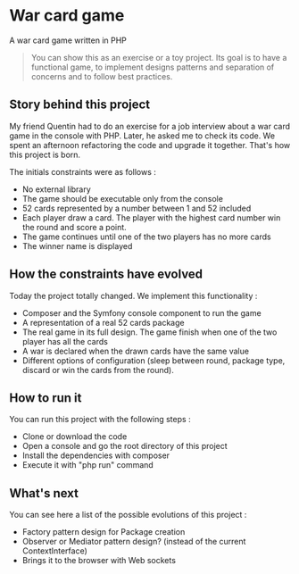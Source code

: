 # War card game

A war card game written in PHP

> You can show this as an exercise or a toy project.
> Its goal is to have a functional game, to implement designs patterns and separation of concerns and to follow best practices.

## Story behind this project

My friend Quentin had to do an exercise for a job interview about a war card game in the console with PHP. Later, he asked me to check its code. We spent an afternoon refactoring the code and upgrade it together. That's how this project is born.

The initials constraints were as follows :
- No external library
- The game should be executable only from the console
- 52 cards represented by a number between 1 and 52 included
- Each player draw a card. The player with the highest card number win the round and score a point.
- The game continues until one of the two players has no more cards
- The winner name is displayed

## How the constraints have evolved

Today the project totally changed. We implement this functionality :
- Composer and the Symfony console component to run the game
- A representation of a real 52 cards package
- The real game in its full design. The game finish when one of the two player has all the cards
- A war is declared when the drawn cards have the same value
- Different options of configuration (sleep between round, package type, discard or win the cards from the round).

## How to run it

You can run this project with the following steps :
- Clone or download the code
- Open a console and go the root directory of this project
- Install the dependencies with composer
- Execute it with "php run" command

## What's next

You can see here a list of the possible evolutions of this project :
- Factory pattern design for Package creation
- Observer or Mediator pattern design? (instead of the current ContextInterface)
- Brings it to the browser with Web sockets
